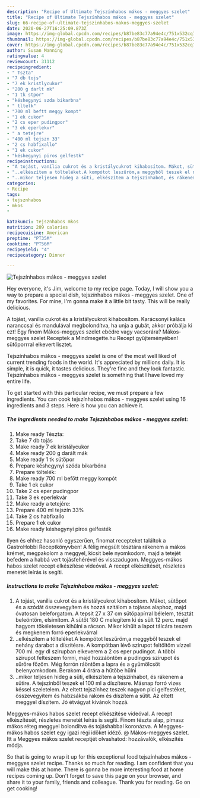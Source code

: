```yaml
---
description: "Recipe of Ultimate Tejszínhabos mákos - meggyes szelet"
title: "Recipe of Ultimate Tejszínhabos mákos - meggyes szelet"
slug: 66-recipe-of-ultimate-tejszinhabos-makos-meggyes-szelet
date: 2020-06-27T16:25:09.873Z
image: https://img-global.cpcdn.com/recipes/b87be83c77a94e4c/751x532cq70/tejszinhabos-makos-meggyes-szelet-recept-foto.jpg
thumbnail: https://img-global.cpcdn.com/recipes/b87be83c77a94e4c/751x532cq70/tejszinhabos-makos-meggyes-szelet-recept-foto.jpg
cover: https://img-global.cpcdn.com/recipes/b87be83c77a94e4c/751x532cq70/tejszinhabos-makos-meggyes-szelet-recept-foto.jpg
author: Susan Manning
ratingvalue: 4
reviewcount: 31112
recipeingredient:
- " Tszta"
- "7 db tojs"
- "7 ek kristlycukor"
- "200 g darlt mk"
- "1 tk stpor"
- "késhegynyi szda bikarbna"
- " tltelk"
- "700 ml beftt meggy kompt"
- "1 ek cukor"
- "2 cs eper pudingpor"
- "3 ek eperlekvr"
- " a tetejre"
- "400 ml tejszn 33"
- "2 cs habfixallo"
- "1 ek cukor"
- "késhegynyi piros gelfestk"
recipeinstructions:
- "A tojást, vanília cukrot és a kristálycukrot kihabosítom. Mákot, sütőpot és a szódát összevegyítem és hozzá szitálom a tojásos alaphoz, majd óvatosan beleforgatom. A tepsit 27 x 37 cm sütőpapírral bélelem, tésztát beleöntöm, elsimítom. A sütőt 180 C melegítem ki és sült 12 perc. majd hagyom tökéletesen kihűlni a rácson. Mikor kihűlt a lapot tálcára teszem és megkenem forró eperlekvárral"
- "..elkészítem a tölteléket.A kompótot leszűröm,a meggyből teszek el nehány darabot a díszítésre. A kompótban lévő szirupot feltöltöm vízzel 700 ml. egy dl szirupban elkeverem a 2 cs eper pudingot. A többi szirupot felteszem forrni, majd hozzáöntöm a pudingos szirupot és sűrőre főzöm. Még forrón ráöntöm a lapra és a gyümölcsöt belenyomkodom. Berakom 4 órára a hűtőbe hűlni"
- "..mikor teljesen hideg a süti, elkészítem a tejszínhabot, és rákenem a sütire. A tejszínből teszek el 100 ml a díszítesre. Másnap forró vizes késsel szeletelem. Az eltett tejszínhez teszek nagyon pici gelfestéket, összevegyítem és habzsákba rakom és díszítem a sütit. Az eltett meggyel díszítem. Jó étvágyat kívánok hozzá."
categories:
- Recipe
tags:
- tejsznhabos
- mkos
- 

katakunci: tejsznhabos mkos  
nutrition: 209 calories
recipecuisine: American
preptime: "PT35M"
cooktime: "PT56M"
recipeyield: "4"
recipecategory: Dinner

---
```



![Tejszínhabos mákos - meggyes szelet](https://img-global.cpcdn.com/recipes/b87be83c77a94e4c/751x532cq70/tejszinhabos-makos-meggyes-szelet-recept-foto.jpg)

Hey everyone, it's Jim, welcome to my recipe page. Today, I will show you a way to prepare a special dish, tejszínhabos mákos - meggyes szelet. One of my favorites. For mine, I'm gonna make it a little bit tasty. This will be really delicious.

A tojást, vanília cukrot és a kristálycukrot kihabosítom. Karácsonyi kalács naranccsal és mandulával megbolondítva, ha unja a gubát, akkor próbálja ki ezt! Egy finom Mákos-meggyes szelet ebédre vagy vacsorára? Mákos-meggyes szelet Receptek a Mindmegette.hu Recept gyűjteményében! sütőporrral elkevert lisztet.

Tejszínhabos mákos - meggyes szelet is one of the most well liked of current trending foods in the world. It's appreciated by millions daily. It is simple, it is quick, it tastes delicious. They're fine and they look fantastic. Tejszínhabos mákos - meggyes szelet is something that I have loved my entire life.


To get started with this particular recipe, we must prepare a few ingredients. You can cook tejszínhabos mákos - meggyes szelet using 16 ingredients and 3 steps. Here is how you can achieve it.

<!--inarticleads1-->

##### The ingredients needed to make Tejszínhabos mákos - meggyes szelet:

1. Make ready  Tészta:
1. Take 7 db tojás
1. Make ready 7 ek kristálycukor
1. Make ready 200 g darált mák
1. Make ready 1 tk sütőpor
1. Prepare késhegynyi szóda bikarbóna
1. Prepare  töltelék:
1. Make ready 700 ml befőtt meggy kompót
1. Take 1 ek cukor
1. Take 2 cs eper pudingpor
1. Take 3 ek eperlekvár
1. Make ready  a tetejére:
1. Prepare 400 ml tejszín 33%
1. Take 2 cs habfixallo
1. Prepare 1 ek cukor
1. Make ready késhegynyi piros gelfesték


Ilyen és ehhez hasonló egyszerűen, finomat recepteket találtok a GastroHobbi Receptkönyvben! A félig megsült tésztára rákenem a mákos krémet, megpakolom a meggyel, kicsit bele nyomkodom, majd a tetejét befedem a habbá vert tojásfehérével és visszadugom. Meggyes-mákos habos szelet recept elkészítése videóval. A recept elkészítését, részletes menetét leírás is segíti. 

<!--inarticleads2-->

##### Instructions to make Tejszínhabos mákos - meggyes szelet:

1. A tojást, vanília cukrot és a kristálycukrot kihabosítom. Mákot, sütőpot és a szódát összevegyítem és hozzá szitálom a tojásos alaphoz, majd óvatosan beleforgatom. A tepsit 27 x 37 cm sütőpapírral bélelem, tésztát beleöntöm, elsimítom. A sütőt 180 C melegítem ki és sült 12 perc. majd hagyom tökéletesen kihűlni a rácson. Mikor kihűlt a lapot tálcára teszem és megkenem forró eperlekvárral
1. ..elkészítem a tölteléket.A kompótot leszűröm,a meggyből teszek el nehány darabot a díszítésre. A kompótban lévő szirupot feltöltöm vízzel 700 ml. egy dl szirupban elkeverem a 2 cs eper pudingot. A többi szirupot felteszem forrni, majd hozzáöntöm a pudingos szirupot és sűrőre főzöm. Még forrón ráöntöm a lapra és a gyümölcsöt belenyomkodom. Berakom 4 órára a hűtőbe hűlni
1. ..mikor teljesen hideg a süti, elkészítem a tejszínhabot, és rákenem a sütire. A tejszínből teszek el 100 ml a díszítesre. Másnap forró vizes késsel szeletelem. Az eltett tejszínhez teszek nagyon pici gelfestéket, összevegyítem és habzsákba rakom és díszítem a sütit. Az eltett meggyel díszítem. Jó étvágyat kívánok hozzá.


Meggyes-mákos habos szelet recept elkészítése videóval. A recept elkészítését, részletes menetét leírás is segíti. Finom tészta alap, pimasz mákos réteg meggyel bolondítva és tojáshabbal koronázva. A Meggyes-mákos habos szelet egy igazi régi időket idéző. @ Mákos-meggyes szelet. Itt a Meggyes mákos szelet receptjét olvashatod: hozzávalók, elkészítés módja. 

So that is going to wrap it up for this exceptional food tejszínhabos mákos - meggyes szelet recipe. Thanks so much for reading. I am confident that you will make this at home. There is gonna be more interesting food at home recipes coming up. Don't forget to save this page on your browser, and share it to your family, friends and colleague. Thank you for reading. Go on get cooking!
